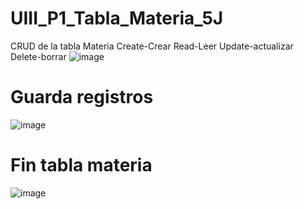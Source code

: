 # UIII_P1_Tabla_Materia_5J
CRUD de la tabla Materia Create-Crear Read-Leer Update-actualizar Delete-borrar 
![image](https://github.com/user-attachments/assets/ae43bddb-9612-48d8-ab18-128dffa196c3)
# Guarda registros
![image](https://github.com/user-attachments/assets/d13ffa47-271a-4acb-82e3-d712f162398b)
# Fin tabla materia
![image](https://github.com/user-attachments/assets/ce784657-717a-4eed-b487-680020ada593)
